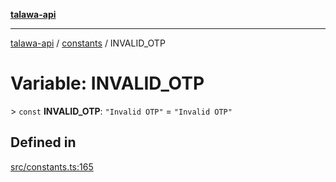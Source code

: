 [**talawa-api**](../../README.md)

***

[talawa-api](../../modules.md) / [constants](../README.md) / INVALID\_OTP

# Variable: INVALID\_OTP

\> `const` **INVALID\_OTP**: `"Invalid OTP"` = `"Invalid OTP"`

## Defined in

[src/constants.ts:165](https://github.com/PalisadoesFoundation/talawa-api/blob/832d310bae30bd8cb45fb1b44f62dd776dccc52f/src/constants.ts#L165)
